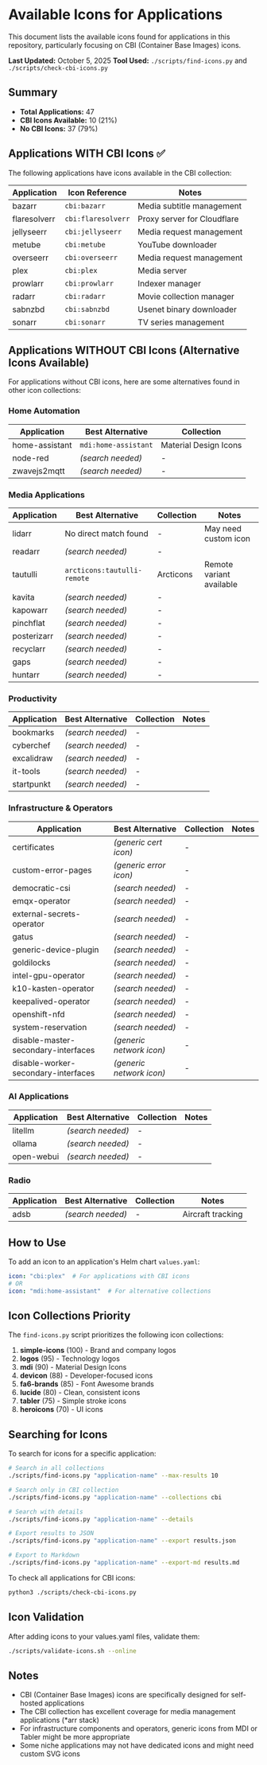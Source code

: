 # Available Icons for Applications

This document lists the available icons found for applications in this repository, particularly focusing on CBI (Container Base Images) icons.

**Last Updated:** October 5, 2025
**Tool Used:** `./scripts/find-icons.py` and `./scripts/check-cbi-icons.py`

## Summary

- **Total Applications:** 47
- **CBI Icons Available:** 10 (21%)
- **No CBI Icons:** 37 (79%)

## Applications WITH CBI Icons ✅

The following applications have icons available in the CBI collection:

| Application  | Icon Reference     | Notes                       |
| ------------ | ------------------ | --------------------------- |
| bazarr       | `cbi:bazarr`       | Media subtitle management   |
| flaresolverr | `cbi:flaresolverr` | Proxy server for Cloudflare |
| jellyseerr   | `cbi:jellyseerr`   | Media request management    |
| metube       | `cbi:metube`       | YouTube downloader          |
| overseerr    | `cbi:overseerr`    | Media request management    |
| plex         | `cbi:plex`         | Media server                |
| prowlarr     | `cbi:prowlarr`     | Indexer manager             |
| radarr       | `cbi:radarr`       | Movie collection manager    |
| sabnzbd      | `cbi:sabnzbd`      | Usenet binary downloader    |
| sonarr       | `cbi:sonarr`       | TV series management        |

## Applications WITHOUT CBI Icons (Alternative Icons Available)

For applications without CBI icons, here are some alternatives found in other icon collections:

### Home Automation

| Application    | Best Alternative     | Collection            |
| -------------- | -------------------- | --------------------- |
| home-assistant | `mdi:home-assistant` | Material Design Icons |
| node-red       | _(search needed)_    | -                     |
| zwavejs2mqtt   | _(search needed)_    | -                     |

### Media Applications

| Application | Best Alternative            | Collection | Notes                    |
| ----------- | --------------------------- | ---------- | ------------------------ |
| lidarr      | No direct match found       | -          | May need custom icon     |
| readarr     | _(search needed)_           | -          |                          |
| tautulli    | `arcticons:tautulli-remote` | Arcticons  | Remote variant available |
| kavita      | _(search needed)_           | -          |                          |
| kapowarr    | _(search needed)_           | -          |                          |
| pinchflat   | _(search needed)_           | -          |                          |
| posterizarr | _(search needed)_           | -          |                          |
| recyclarr   | _(search needed)_           | -          |                          |
| gaps        | _(search needed)_           | -          |                          |
| huntarr     | _(search needed)_           | -          |                          |

### Productivity

| Application | Best Alternative  | Collection | Notes |
| ----------- | ----------------- | ---------- | ----- |
| bookmarks   | _(search needed)_ | -          |       |
| cyberchef   | _(search needed)_ | -          |       |
| excalidraw  | _(search needed)_ | -          |       |
| it-tools    | _(search needed)_ | -          |       |
| startpunkt  | _(search needed)_ | -          |       |

### Infrastructure & Operators

| Application                         | Best Alternative         | Collection | Notes |
| ----------------------------------- | ------------------------ | ---------- | ----- |
| certificates                        | _(generic cert icon)_    | -          |       |
| custom-error-pages                  | _(generic error icon)_   | -          |       |
| democratic-csi                      | _(search needed)_        | -          |       |
| emqx-operator                       | _(search needed)_        | -          |       |
| external-secrets-operator           | _(search needed)_        | -          |       |
| gatus                               | _(search needed)_        | -          |       |
| generic-device-plugin               | _(search needed)_        | -          |       |
| goldilocks                          | _(search needed)_        | -          |       |
| intel-gpu-operator                  | _(search needed)_        | -          |       |
| k10-kasten-operator                 | _(search needed)_        | -          |       |
| keepalived-operator                 | _(search needed)_        | -          |       |
| openshift-nfd                       | _(search needed)_        | -          |       |
| system-reservation                  | _(search needed)_        | -          |       |
| disable-master-secondary-interfaces | _(generic network icon)_ | -          |       |
| disable-worker-secondary-interfaces | _(generic network icon)_ | -          |       |

### AI Applications

| Application | Best Alternative  | Collection | Notes |
| ----------- | ----------------- | ---------- | ----- |
| litellm     | _(search needed)_ | -          |       |
| ollama      | _(search needed)_ | -          |       |
| open-webui  | _(search needed)_ | -          |       |

### Radio

| Application | Best Alternative  | Collection | Notes             |
| ----------- | ----------------- | ---------- | ----------------- |
| adsb        | _(search needed)_ | -          | Aircraft tracking |

## How to Use

To add an icon to an application's Helm chart `values.yaml`:

```yaml
icon: "cbi:plex"  # For applications with CBI icons
# OR
icon: "mdi:home-assistant"  # For alternative collections
```

## Icon Collections Priority

The `find-icons.py` script prioritizes the following icon collections:

1. **simple-icons** (100) - Brand and company logos
2. **logos** (95) - Technology logos
3. **mdi** (90) - Material Design Icons
4. **devicon** (88) - Developer-focused icons
5. **fa6-brands** (85) - Font Awesome brands
6. **lucide** (80) - Clean, consistent icons
7. **tabler** (75) - Simple stroke icons
8. **heroicons** (70) - UI icons

## Searching for Icons

To search for icons for a specific application:

```bash
# Search in all collections
./scripts/find-icons.py "application-name" --max-results 10

# Search only in CBI collection
./scripts/find-icons.py "application-name" --collections cbi

# Search with details
./scripts/find-icons.py "application-name" --details

# Export results to JSON
./scripts/find-icons.py "application-name" --export results.json

# Export to Markdown
./scripts/find-icons.py "application-name" --export-md results.md
```

To check all applications for CBI icons:

```bash
python3 ./scripts/check-cbi-icons.py
```

## Icon Validation

After adding icons to your values.yaml files, validate them:

```bash
./scripts/validate-icons.sh --online
```

## Notes

- CBI (Container Base Images) icons are specifically designed for self-hosted applications
- The CBI collection has excellent coverage for media management applications (\*arr stack)
- For infrastructure components and operators, generic icons from MDI or Tabler might be more appropriate
- Some niche applications may not have dedicated icons and might need custom SVG icons
